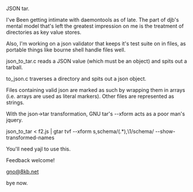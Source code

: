JSON tar. 

I've Been getting intimate with daemontools as of late. The part of
djb's mental model that's left the greatest impression on me is the
treatment of directories as key value stores. 

Also, I'm working on a json validator that keeps it's test suite on 
in files, as portable things like bourne shell handle files well.

json_to_tar.c reads a JSON value (which must be an object) and
spits out a tarball. 

to_json.c traverses a directory and spits out a json object.

Files containing valid json are marked as such by wrapping them in
arrays (i.e. arrays are used as literal markers). Other files are
represented as strings.

With the json->tar transformation, GNU tar's --xform acts as a poor
man's jquery.   

json_to_tar < f2.js | gtar tvf --xform s,schema/\(.*\),\1/schema/ --show-transformed-names

You'll need yajl to use this.

Feedback welcome!

gno@8kb.net

bye now.


